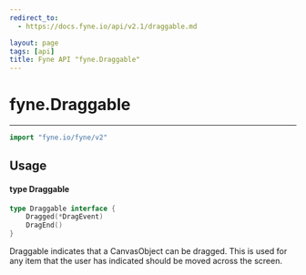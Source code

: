 ```yaml
---
redirect_to:
  - https://docs.fyne.io/api/v2.1/draggable.md

layout: page
tags: [api]
title: Fyne API "fyne.Draggable"
---
```



# fyne.Draggable
---
```go
import "fyne.io/fyne/v2"
```

## Usage

#### type Draggable

```go
type Draggable interface {
	Dragged(*DragEvent)
	DragEnd()
}
```

Draggable indicates that a CanvasObject can be dragged. This is used for any item that the user has indicated should be moved across the screen.
